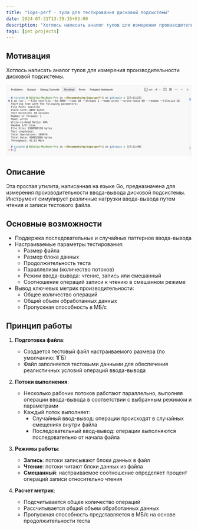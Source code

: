 ```yaml
---
title: "iops-perf - тула для тестирования дисковой подсистемы"
date: 2024-07-31T13:39:35+03:00
description: "Хотлось написать аналог тулов для измерения производительности дисковой подсистемы."
tags: [pet projects]
---
```


## Мотивация

Хотлось написать аналог тулов для измерения производительности дисковой подсистемы.

![alt text](images/image.png)

## Описание

Эта простая утилита, написанная на языке Go, предназначена для измерения производительности ввода-вывода дисковой подсистемы. Инструмент симулирует различные нагрузки ввода-вывода путем чтения и записи тестового файла.

## Основные возможности

- Поддержка последовательных и случайных паттернов ввода-вывода
- Настраиваемые параметры тестирования:
  - Размер файла
  - Размер блока данных
  - Продолжительность теста
  - Параллелизм (количество потоков)
  - Режим ввода-вывода: чтение, запись или смешанный
  - Соотношение операций записи к чтению в смешанном режиме
- Вывод ключевых метрик производительности:
  - Общее количество операций
  - Общий объем обработанных данных
  - Пропускная способность в МБ/с

## Принцип работы

1. **Подготовка файла**:
   - Создается тестовый файл настраиваемого размера (по умолчанию: 1ГБ)
   - Файл заполняется тестовыми данными для обеспечения реалистичных условий операций ввода-вывода

2. **Потоки выполнения**:
   - Несколько рабочих потоков работают параллельно, выполняя операции ввода-вывода в соответствии с выбранным режимом и параметрами
   - Каждый поток выполняет:
     - Случайный ввод-вывод: операции происходят в случайных смещениях внутри файла
     - Последовательный ввод-вывод: операции выполняются последовательно от начала файла

3. **Режимы работы**:
   - **Запись**: потоки записывают блоки данных в файл
   - **Чтение**: потоки читают блоки данных из файла
   - **Смешанный**: настраиваемое соотношение определяет процент операций записи относительно чтения

4. **Расчет метрик**:
   - Подсчитывается общее количество операций
   - Рассчитывается общий объем обработанных данных
   - Пропускная способность представляется в МБ/с на основе продолжительности теста